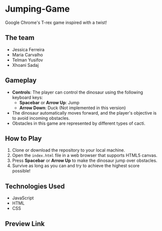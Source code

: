 # Jumping-Game

Google Chrome's T-rex game inspired with a twist!

## The team

- Jessica Ferreira
- Maria Carvalho
- Telman Yusifov
- Xhoani Sadaj

## Gameplay

- **Controls**: The player can control the dinosaur using the following keyboard keys:
  - **Spacebar** or **Arrow Up**: Jump
  - **Arrow Down**: Duck (Not implemented in this version)
- The dinosaur automatically moves forward, and the player's objective is to avoid incoming obstacles.
- Obstacles in this game are represented by different types of cacti.

## How to Play

1. Clone or download the repository to your local machine.
2. Open the `index.html` file in a web browser that supports HTML5 canvas.
3. Press **Spacebar** or **Arrow Up** to make the dinosaur jump over obstacles.
4. Survive as long as you can and try to achieve the highest score possible!

## Technologies Used

- JavaScript
- HTML
- CSS

## Preview Link

